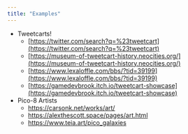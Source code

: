 ```yaml
---
title: "Examples"
---
```


- Tweetcarts!
	-   [https://twitter.com/search?q=%23tweetcart](https://twitter.com/search?q=%23tweetcart)
	-   [https://museum-of-tweetcart-history.neocities.org/](https://museum-of-tweetcart-history.neocities.org/)
	-   [https://www.lexaloffle.com/bbs/?tid=39199](https://www.lexaloffle.com/bbs/?tid=39199)
	-   [https://gamedevbrook.itch.io/tweetcart-showcase](https://gamedevbrook.itch.io/tweetcart-showcase)
- Pico-8 Artists
	- https://carsonk.net/works/art/
	- https://alexthescott.space/pages/art.html
	- https://www.teia.art/pico_galaxies
